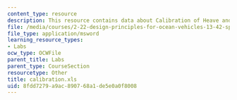 ```yaml
---
content_type: resource
description: This resource contains data about Calibration of Heave and Pitch Sensors.
file: /media/courses/2-22-design-principles-for-ocean-vehicles-13-42-spring-2005/8fdd7279a9ac890768a1de5e0a0f8008_calibration.xls
file_type: application/msword
learning_resource_types:
- Labs
ocw_type: OCWFile
parent_title: Labs
parent_type: CourseSection
resourcetype: Other
title: calibration.xls
uid: 8fdd7279-a9ac-8907-68a1-de5e0a0f8008
---
```

